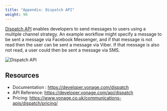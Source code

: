 ```yaml
---
title: "Appendix: Dispatch API"
weight: 90
---
```


[Dispatch API](https://developer.vonage.com/dispatch/overview) enables developers to send messages to users using a multiple channel strategy. An example workflow might specify a message to be sent a message via Facebook Messenger, and if that message is not read then the user can be sent a message via Viber. If that message is also not read, a user could then be sent a message via SMS.

![Dispatch API](/messages/dispatch-overview.png?classes=thumbnail_lg)

## Resources

- Documentation : https://developer.vonage.com/dispatch
- API Reference:  https://developer.vonage.com/api/dispatch
- Pricing: https://www.vonage.co.uk/communications-apis/dispatch/pricing/
